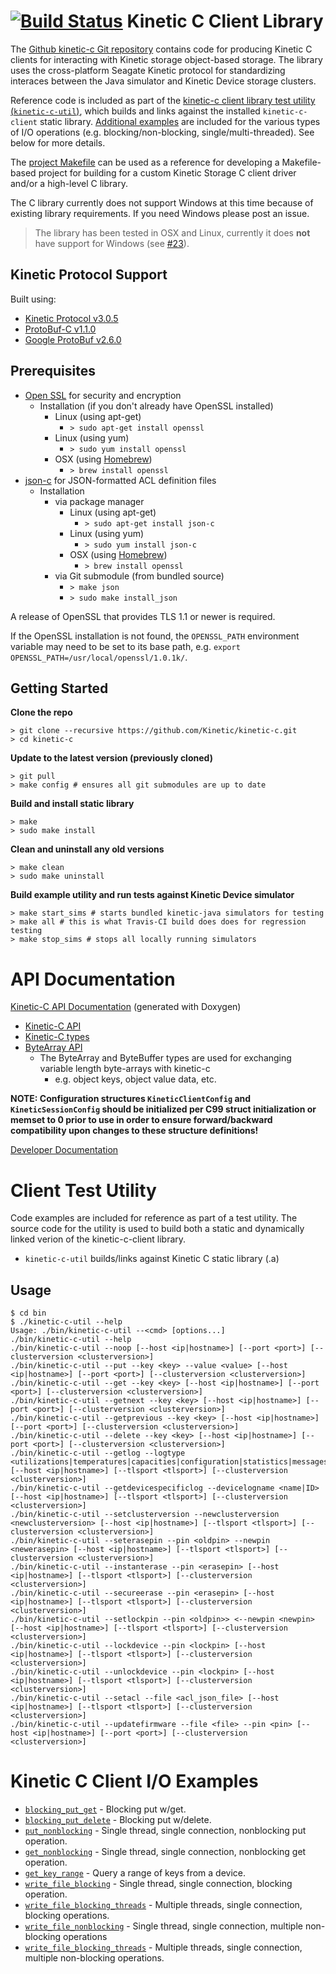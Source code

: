 [![Build Status](http://travis-ci.org/Kinetic/kinetic-c.png?branch=master)](http://travis-ci.org/Kinetic/kinetic-c)
Kinetic C Client Library
========================
The [Github kinetic-c Git repository](https://github.com/Kinetic/kinetic-c) contains code for producing Kinetic C clients for interacting with Kinetic storage object-based storage. The library uses the cross-platform Seagate Kinetic protocol for standardizing interaces between the Java simulator and Kinetic Device storage clusters.

Reference code is included as part of the [kinetic-c client library test utility (`kinetic-c-util`)](src/utility), which builds and links against the installed `kinetic-c-client` static library. [Additional examples](src/examples) are included for the various types of I/O operations (e.g. blocking/non-blocking, single/multi-threaded). See below for more details.

The [project Makefile](Makefile) can be used as a reference for developing a Makefile-based project for building for a custom Kinetic Storage C client driver and/or a high-level C library.

The C library currently does not support Windows at this time because of existing library requirements. If you need Windows please post an issue.

> The library has been tested in OSX and Linux, currently it does **not** have support for Windows (see [#23](https://github.com/Kinetic/kinetic-c/issues/23)).

Kinetic Protocol Support
------------------------
Built using:

* [Kinetic Protocol v3.0.5](https://github.com/Kinetic/kinetic-protocol/tree/3.0.6)
* [ProtoBuf-C v1.1.0](https://github.com/protobuf-c/protobuf-c)
* [Google ProtoBuf v2.6.0](https://developers.google.com/protocol-buffers/docs/downloads)

Prerequisites
-------------

* [Open SSL](https://www.openssl.org/) for security and encryption
    * Installation (if you don't already have OpenSSL installed)
        * Linux (using apt-get)
            * `> sudo apt-get install openssl`
        * Linux (using yum)
            * `> sudo yum install openssl`
        * OSX (using [Homebrew](http://brew.sh/))
            * `> brew install openssl`
* [json-c](https://github.com/json-c/json-c) for JSON-formatted ACL definition files
    * Installation
        * via package manager
            * Linux (using apt-get)
                * `> sudo apt-get install json-c`
            * Linux (using yum)
                * `> sudo yum install json-c`
            * OSX (using [Homebrew](http://brew.sh/))
                * `> brew install openssl`
        * via Git submodule (from bundled source)
            * `> make json`
            * `> sudo make install_json`

A release of OpenSSL that provides TLS 1.1 or newer is required.

If the OpenSSL installation is not found, the `OPENSSL_PATH` environment
variable may need to be set to its base path, e.g.
`export OPENSSL_PATH=/usr/local/openssl/1.0.1k/`.

Getting Started
---------------

**Clone the repo**

    > git clone --recursive https://github.com/Kinetic/kinetic-c.git
    > cd kinetic-c

**Update to the latest version (previously cloned)**

    > git pull
    > make config # ensures all git submodules are up to date

**Build and install static library**

    > make
    > sudo make install

**Clean and uninstall any old versions**

    > make clean
    > sudo make uninstall

**Build example utility and run tests against Kinetic Device simulator**

    > make start_sims # starts bundled kinetic-java simulators for testing
    > make all # this is what Travis-CI build does does for regression testing
    > make stop_sims # stops all locally running simulators

API Documentation
=================

[Kinetic-C API Documentation](http://kinetic.github.io/kinetic-c/) (generated with Doxygen)
* [Kinetic-C API](http://kinetic.github.io/kinetic-c/kinetic__client_8h.html)
* [Kinetic-C types](http://kinetic.github.io/kinetic-c/kinetic__types_8h.html)
* [ByteArray API](http://kinetic.github.io/kinetic-c/byte__array_8h.html)
    * The ByteArray and ByteBuffer types are used for exchanging variable length byte-arrays with kinetic-c
        * e.g. object keys, object value data, etc.

**NOTE: Configuration structures `KineticClientConfig` and `KineticSessionConfig` should be initialized per C99 struct initialization or memset to 0 prior to use in order to ensure forward/backward compatibility upon changes to these structure definitions!**

[Developer Documentation](DEVELOP.md)

Client Test Utility
===========================

Code examples are included for reference as part of a test utility. The source code for the utility is used to build both a static and dynamically linked verion of the kinetic-c-client library.

* `kinetic-c-util` builds/links against Kinetic C static library (.a)

Usage
----------

    $ cd bin
    $ ./kinetic-c-util --help
    Usage: ./bin/kinetic-c-util --<cmd> [options...]
    ./bin/kinetic-c-util --help
    ./bin/kinetic-c-util --noop [--host <ip|hostname>] [--port <port>] [--clusterversion <clusterversion>]
    ./bin/kinetic-c-util --put --key <key> --value <value> [--host <ip|hostname>] [--port <port>] [--clusterversion <clusterversion>]
    ./bin/kinetic-c-util --get --key <key> [--host <ip|hostname>] [--port <port>] [--clusterversion <clusterversion>]
    ./bin/kinetic-c-util --getnext --key <key> [--host <ip|hostname>] [--port <port>] [--clusterversion <clusterversion>]
    ./bin/kinetic-c-util --getprevious --key <key> [--host <ip|hostname>] [--port <port>] [--clusterversion <clusterversion>]
    ./bin/kinetic-c-util --delete --key <key> [--host <ip|hostname>] [--port <port>] [--clusterversion <clusterversion>]
    ./bin/kinetic-c-util --getlog --logtype <utilizations|temperatures|capacities|configuration|statistics|messages|limits> [--host <ip|hostname>] [--tlsport <tlsport>] [--clusterversion <clusterversion>]
    ./bin/kinetic-c-util --getdevicespecificlog --devicelogname <name|ID> [--host <ip|hostname>] [--tlsport <tlsport>] [--clusterversion <clusterversion>]
    ./bin/kinetic-c-util --setclusterversion --newclusterversion <newclusterversion> [--host <ip|hostname>] [--tlsport <tlsport>] [--clusterversion <clusterversion>]
    ./bin/kinetic-c-util --seterasepin --pin <oldpin> --newpin <newerasepin> [--host <ip|hostname>] [--tlsport <tlsport>] [--clusterversion <clusterversion>]
    ./bin/kinetic-c-util --instanterase --pin <erasepin> [--host <ip|hostname>] [--tlsport <tlsport>] [--clusterversion <clusterversion>]
    ./bin/kinetic-c-util --secureerase --pin <erasepin> [--host <ip|hostname>] [--tlsport <tlsport>] [--clusterversion <clusterversion>]
    ./bin/kinetic-c-util --setlockpin --pin <oldpin>> <--newpin <newpin> [--host <ip|hostname>] [--tlsport <tlsport>] [--clusterversion <clusterversion>]
    ./bin/kinetic-c-util --lockdevice --pin <lockpin> [--host <ip|hostname>] [--tlsport <tlsport>] [--clusterversion <clusterversion>]
    ./bin/kinetic-c-util --unlockdevice --pin <lockpin> [--host <ip|hostname>] [--tlsport <tlsport>] [--clusterversion <clusterversion>]
    ./bin/kinetic-c-util --setacl --file <acl_json_file> [--host <ip|hostname>] [--tlsport <tlsport>] [--clusterversion <clusterversion>]
    ./bin/kinetic-c-util --updatefirmware --file <file> --pin <pin> [--host <ip|hostname>] [--port <port>] [--clusterversion <clusterversion>]

Kinetic C Client I/O Examples
=============================

* [`blocking_put_get`](src/examples/blocking_put_get.c) - Blocking put w/get.
* [`blocking_put_delete`](src/examples/blocking_put_delete.c) - Blocking put w/delete.
* [`put_nonblocking`](src/examples/put_nonblocking.c) - Single thread, single connection, nonblocking put operation.
* [`get_nonblocking`](src/examples/get_nonblocking.c) - Single thread, single connection, nonblocking get operation.
* [`get_key_range`](src/examples/get_key_range.c) - Query a range of keys from a device.
* [`write_file_blocking`](src/examples/write_file_blocking.c) - Single thread, single connection, blocking operation.
* [`write_file_blocking_threads`](src/examples/write_file_blocking_threads.c) - Multiple threads, single connection, blocking operations.
* [`write_file_nonblocking`](src/examples/write_file_nonblocking.c) - Single thread, single connection, multiple non-blocking operations
* [`write_file_blocking_threads`](src/examples/write_file_blocking_threads.c) - Multiple threads, single connection, multiple non-blocking operations.
